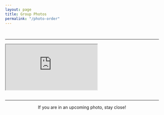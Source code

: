 ```yaml
---
layout: page
title: Group Photos
permalink: "/photo-order"
---
```


<br>
<hr>
<div id="iframe-wrapper">
<iframe src="https://docs.google.com/spreadsheets/d/1XZFDmvhBl9zWHCceZrr4Wt2PgyZ-gHbino6aTlbVZfU/edit?rm=minimal&amp;"></iframe>
</div>

<br>
<hr>
<center>
If you are in an upcoming photo, stay close!
</center>



<!-- <iframe src="https://docs.google.com/spreadsheets/d/1qiFDUMvE7siIFin4G2WerLDpgpb7o2S6JMw0PquC_JA/edit?usp=sharing?gid=865787930&amp;widget=false&amp;headers=false&amp;single=true"></iframe>

<br>
<hr>
<br>
<iframe src="https://docs.google.com/spreadsheets/d/e/2PACX-1vQpGkkkv3F0ygELH8fMMZHF_IkO_KL0FavdggkEeRi3ZBYn8Cmfuy9qCz3mCJUhuOeWBTjleigj-k5D/pubhtml?gid=865787930&amp;single=true&amp;widget=true&amp;headers=false"></iframe> -->
<!-- https://docs.google.com/spreadsheets/d/1qiFDUMvE7siIFin4G2WerLDpgpb7o2S6JMw0PquC_JA/edit?usp=sharing -->

